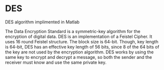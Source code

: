 # DES
DES algorithm implimented in Matlab

The Data Encryption Standard is a symmetric-key algorithm for the encryption of digital data.
DES is an implementation of a Feistel Cipher. It uses 16 round Feistel structure. The block size is 64-bit. Though, key length is 64-bit, DES has an effective key length of 56 bits, since 8 of the 64 bits of the key are not used by the encryption algorithm.
DES works by using the same key to encrypt and decrypt a message, so both the sender and the receiver must know and use the same private key.
